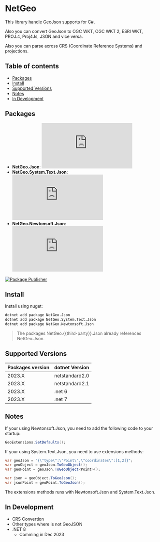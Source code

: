 # NetGeo

This library handle GeoJson supports for C#.

Also you can convert GeoJson to OGC WKT, OGC WKT 2, ESRI WKT, PROJ.4, Proj4Js, JSON and vice versa.

Also you can parse across CRS (Coordinate Reference Systems) and projections.

## Table of contents

  - [Packages](#packages)
  - [Install](#install)
  - [Supported Versions](#supported-versions)
  - [Notes](#notes)
  - [In Development](#in-development)
  
## Packages
- **NetGeo.Json**: [![NuGet](https://img.shields.io/nuget/v/NetGeo.Json?style=flat)](https://www.nuget.org/packages/NetGeo.Json/)
- **NetGeo.System.Text.Json**: [![NuGet](https://img.shields.io/nuget/v/NetGeo.System.Text.Json?style=flat)](https://www.nuget.org/packages/NetGeo.System.Text.Json/)
- **NetGeo.Newtonsoft.Json**: [![NuGet](https://img.shields.io/nuget/v/NetGeo.Newtonsoft.Json?style=flat)](https://www.nuget.org/packages/NetGeo.Newtonsoft.Json/)

[![Package Publisher](https://github.com/schivei/netgeo/actions/workflows/main.yml/badge.svg)](https://github.com/schivei/netgeo/actions/workflows/main.yml)

## Install

Install using nuget:

```sh
dotnet add package NetGeo.Json
dotnet add package NetGeo.System.Text.Json
dotnet add package NetGeo.Newtonsoft.Json
```

> The packages NetGeo.{{third-party}}.Json already references NetGeo.Json.

## Supported Versions

| Packages version | dotnet Version |
| ---------------- | -------------- |
|      2023.X      | netstandard2.0 |
|      2023.X      | netstandard2.1 |
|      2023.X      | .net 6         |
|      2023.X      | .net 7         |

## Notes

If your using Newtonsoft.Json, you need to add the following code to your startup:

```csharp
GeoExtensions.SetDefaults();
```

If your using System.Text.Json, you need to use extensions methods:

```csharp
var geoJson = "{\"type\":\"Point\",\"coordinates\":[1,2]}";
var geoObject = geoJson.ToGeoObject();
var geoPoint = geoJson.ToGeoObject<Point>();

var json = geoObject.ToGeoJson();
var jsonPoint = geoPoint.ToGeoJson();
```

The extensions methods runs with Newtonsoft.Json and System.Text.Json.

## In Development

* CRS Convertion
* Other types where is not GeoJSON
* .NET 8
  * Comming in Dec 2023 

